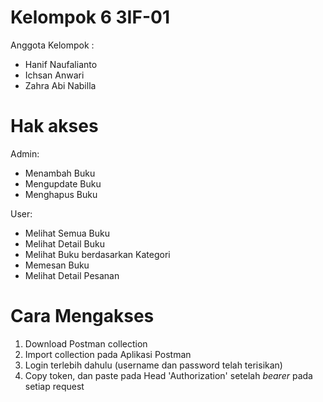 # Kelompok 6 3IF-01

Anggota Kelompok :
- Hanif Naufalianto
- Ichsan Anwari
- Zahra Abi Nabilla

# Hak akses

Admin:
  - Menambah Buku
  - Mengupdate Buku
  - Menghapus Buku

User:
  - Melihat Semua Buku
  - Melihat Detail Buku
  - Melihat Buku berdasarkan Kategori
  - Memesan Buku
  - Melihat Detail Pesanan
  
# Cara Mengakses

1. Download Postman collection
2. Import collection pada Aplikasi Postman
3. Login terlebih dahulu (username dan password telah terisikan)
4. Copy token, dan paste pada Head 'Authorization' setelah *bearer* pada setiap request
